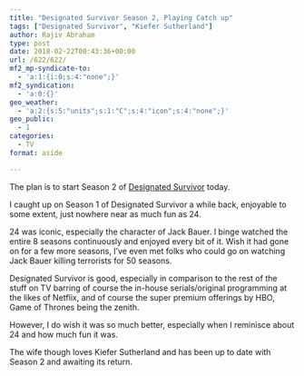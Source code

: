 ```yaml
---
title: "Designated Survivor Season 2, Playing Catch up"
tags: ["Designated Survivor", "Kiefer Sutherland"]
author: Rajiv Abraham
type: post
date: 2018-02-22T00:43:36+00:00
url: /622/622/
mf2_mp-syndicate-to:
  - 'a:1:{i:0;s:4:"none";}'
mf2_syndication:
  - 'a:0:{}'
geo_weather:
  - 'a:2:{s:5:"units";s:1:"C";s:4:"icon";s:4:"none";}'
geo_public:
  - 1
categories:
  - TV
format: aside

---
```

<p style="text-align: left;">
  The plan is to start Season 2 of <a href="https://www.imdb.com/title/tt5296406/" target="_blank" rel="noopener">Designated Survivor</a> today.
</p>

<p style="text-align: left;">
  I caught up on Season 1 of Designated Survivor a while back, enjoyable to some extent, just nowhere near as much fun as 24.
</p>

<p style="text-align: left;">
  24 was iconic, especially the character of Jack Bauer. I binge watched the entire 8 seasons continuously and enjoyed every bit of it. Wish it had gone on for a few more seasons, I&#8217;ve even met folks who could go on watching Jack Bauer killing terrorists for 50 seasons.
</p>

<p style="text-align: left;">
  Designated Survivor is good, especially in comparison to the rest of the stuff on TV barring of course the in-house serials/original programming at the likes of Netflix, and of course the super premium offerings by HBO, Game of Thrones being the zenith.
</p>

<p style="text-align: left;">
  However, I do wish it was so much better, especially when I reminisce about 24 and how much fun it was.
</p>

<p style="text-align: left;">
  The wife though loves Kiefer Sutherland and has been up to date with Season 2 and awaiting its return.
</p>